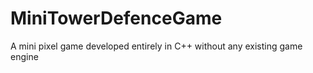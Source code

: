 # MiniTowerDefenceGame
A mini pixel game developed entirely in C++ without any existing game engine
